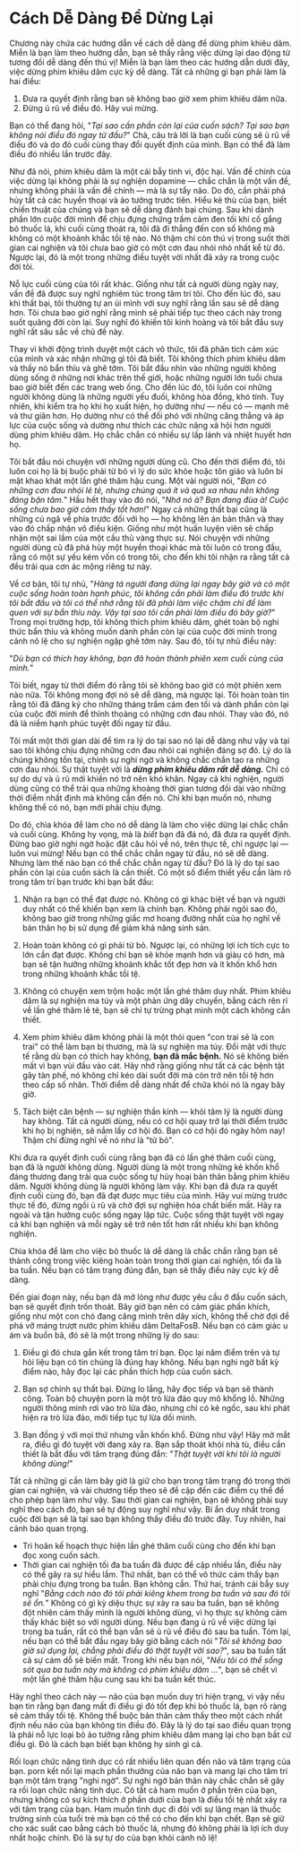 # Cách Dễ Dàng Để Dừng Lại

Chương này chứa các hướng dẫn về cách dễ dàng để dừng phim khiêu dâm. Miễn là bạn làm theo hướng dẫn, bạn sẽ thấy rằng việc dừng lại dao động từ tương đối dễ dàng đến thú vị! Miễn là bạn làm theo các hướng dẫn dưới đây, việc dừng phim khiêu dâm cực kỳ dễ dàng. Tất cả những gì bạn phải làm là hai điều:

1.  Đưa ra quyết định rằng bạn sẽ không bao giờ xem phim khiêu dâm nữa.
2.  Đừng ủ rũ về điều đó. Hãy vui mừng.

Bạn có thể đang hỏi, "*Tại sao cần phần còn lại của cuốn sách? Tại sao bạn không nói điều đó ngay từ đầu?*" Chà, câu trả lời là bạn cuối cùng sẽ ủ rũ về điều đó và do đó cuối cùng thay đổi quyết định của mình. Bạn có thể đã làm điều đó nhiều lần trước đây.

Như đã nói, phim khiêu dâm là một cái bẫy tinh vi, độc hại. Vấn đề chính của việc dừng lại không phải là sự nghiện dopamine — chắc chắn là một vấn đề, nhưng không phải là vấn đề chính — mà là sự tẩy não. Do đó, cần phải phá hủy tất cả các huyền thoại và ảo tưởng trước tiên. Hiểu kẻ thù của bạn, biết chiến thuật của chúng và bạn sẽ dễ dàng đánh bại chúng. Sau khi dành phần lớn cuộc đời mình để chịu đựng chứng trầm cảm đen tối khi cố gắng bỏ thuốc lá, khi cuối cùng thoát ra, tôi đã đi thẳng đến con số không mà không có một khoảnh khắc tồi tệ nào. Nó thậm chí còn thú vị trong suốt thời gian cai nghiện và tôi chưa bao giờ có một cơn đau nhói nhỏ nhất kể từ đó. Ngược lại, đó là một trong những điều tuyệt vời nhất đã xảy ra trong cuộc đời tôi.

Nỗ lực cuối cùng của tôi rất khác. Giống như tất cả người dùng ngày nay, vấn đề đã được suy nghĩ nghiêm túc trong tâm trí tôi. Cho đến lúc đó, sau khi thất bại, tôi thường tự an ủi mình với suy nghĩ rằng lần sau sẽ dễ dàng hơn. Tôi chưa bao giờ nghĩ rằng mình sẽ phải tiếp tục theo cách này trong suốt quãng đời còn lại. Suy nghĩ đó khiến tôi kinh hoàng và tôi bắt đầu suy nghĩ rất sâu sắc về chủ đề này.

Thay vì khởi động trình duyệt một cách vô thức, tôi đã phân tích cảm xúc của mình và xác nhận những gì tôi đã biết. Tôi không thích phim khiêu dâm và thấy nó bẩn thỉu và ghê tởm. Tôi bắt đầu nhìn vào những người không dùng sống ở những nơi khác trên thế giới, hoặc những người lớn tuổi chưa bao giờ biết đến các trang web ống. Cho đến lúc đó, tôi luôn coi những người không dùng là những người yếu đuối, không hòa đồng, khó tính. Tuy nhiên, khi kiểm tra họ khi họ xuất hiện, họ dường như — nếu có — mạnh mẽ và thư giãn hơn. Họ dường như có thể đối phó với những căng thẳng và áp lực của cuộc sống và dường như thích các chức năng xã hội hơn người dùng phim khiêu dâm. Họ chắc chắn có nhiều sự lấp lánh và nhiệt huyết hơn họ.

Tôi bắt đầu nói chuyện với những người dùng cũ. Cho đến thời điểm đó, tôi luôn coi họ là bị buộc phải từ bỏ vì lý do sức khỏe hoặc tôn giáo và luôn bí mật khao khát một lần ghé thăm hậu cung. Một vài người nói, "*Bạn có những cơn đau nhói lẻ tẻ, nhưng chúng quá ít và quá xa nhau nên không đáng bận tâm.*" Hầu hết thay vào đó nói, "*Nhớ nó à? Bạn đang đùa à! Cuộc sống chưa bao giờ cảm thấy tốt hơn!*" Ngay cả những thất bại cũng là những cú ngã về phía trước đối với họ — họ không lên án bản thân và thay vào đó chấp nhận vô điều kiện. Giống như một huấn luyện viên sẽ chấp nhận một sai lầm của một cầu thủ vàng thực sự. Nói chuyện với những người dùng cũ đã phá hủy một huyền thoại khác mà tôi luôn có trong đầu, rằng có một sự yếu kém vốn có trong tôi, cho đến khi tôi nhận ra rằng tất cả đều trải qua cơn ác mộng riêng tư này.

Về cơ bản, tôi tự nhủ, "*Hàng tá người đang dừng lại ngay bây giờ và có một cuộc sống hoàn toàn hạnh phúc, tôi không cần phải làm điều đó trước khi tôi bắt đầu và tôi có thể nhớ rằng tôi đã phải làm việc chăm chỉ để làm quen với sự bẩn thỉu này. Vậy tại sao tôi cần phải làm điều đó bây giờ?*" Trong mọi trường hợp, tôi không thích phim khiêu dâm, ghét toàn bộ nghi thức bẩn thỉu và không muốn dành phần còn lại của cuộc đời mình trong cảnh nô lệ cho sự nghiện ngập ghê tởm này. Sau đó, tôi tự nhủ điều này:

"*Dù bạn có thích hay không, bạn đã hoàn thành phiên xem cuối cùng của mình.*"

Tôi biết, ngay từ thời điểm đó rằng tôi sẽ không bao giờ có một phiên xem nào nữa. Tôi không mong đợi nó sẽ dễ dàng, mà ngược lại. Tôi hoàn toàn tin rằng tôi đã đăng ký cho những tháng trầm cảm đen tối và dành phần còn lại của cuộc đời mình để thỉnh thoảng có những cơn đau nhói. Thay vào đó, nó đã là niềm hạnh phúc tuyệt đối ngay từ đầu.

Tôi mất một thời gian dài để tìm ra lý do tại sao nó lại dễ dàng như vậy và tại sao tôi không chịu đựng những cơn đau nhói cai nghiện đáng sợ đó. Lý do là chúng không tồn tại, chính sự nghi ngờ và không chắc chắn tạo ra những cơn đau nhói. Sự thật tuyệt vời là ***dừng phim khiêu dâm rất dễ dàng.*** Chỉ có sự do dự và ủ rũ mới khiến nó trở nên khó khăn. Ngay cả khi nghiện, người dùng cũng có thể trải qua những khoảng thời gian tương đối dài vào những thời điểm nhất định mà không cần đến nó. Chỉ khi bạn muốn nó, nhưng không thể có nó, bạn mới phải chịu đựng.

Do đó, chìa khóa để làm cho nó dễ dàng là làm cho việc dừng lại chắc chắn và cuối cùng. Không hy vọng, mà là *biết* bạn đã đá nó, đã đưa ra quyết định. Đừng bao giờ nghi ngờ hoặc đặt câu hỏi về nó, trên thực tế, chỉ ngược lại — luôn vui mừng! Nếu bạn có thể chắc chắn ngay từ đầu, nó sẽ dễ dàng. Nhưng làm thế nào bạn có thể chắc chắn ngay từ đầu? Đó là lý do tại sao phần còn lại của cuốn sách là cần thiết. Có một số điểm thiết yếu cần làm rõ trong tâm trí bạn trước khi bạn bắt đầu:

1.  Nhận ra bạn có thể đạt được nó. Không có gì khác biệt về bạn và người duy nhất có thể khiến bạn xem là chính bạn. Không phải ngôi sao đó, không bao giờ trong những giấc mơ hoang đường nhất của họ nghĩ về bản thân họ bị sử dụng để giảm khả năng sinh sản.

2.  Hoàn toàn không có gì phải từ bỏ. Ngược lại, có những lợi ích tích cực to lớn cần đạt được. Không chỉ bạn sẽ khỏe mạnh hơn và giàu có hơn, mà bạn sẽ tận hưởng những khoảnh khắc tốt đẹp hơn và ít khốn khổ hơn trong những khoảnh khắc tồi tệ.

3.  Không có chuyện xem trộm hoặc một lần ghé thăm duy nhất. Phim khiêu dâm là sự nghiện ma túy và một phản ứng dây chuyền, bằng cách rên rỉ về lần ghé thăm lẻ tẻ, bạn sẽ chỉ tự trừng phạt mình một cách không cần thiết.

4.  Xem phim khiêu dâm không phải là một thói quen "con trai sẽ là con trai" có thể làm bạn bị thương, mà là sự nghiện ma túy. Đối mặt với thực tế rằng dù bạn có thích hay không, **bạn đã mắc bệnh.** Nó sẽ không biến mất vì bạn vùi đầu vào cát. Hãy nhớ rằng giống như tất cả các bệnh tật gây tàn phế, nó không chỉ kéo dài suốt đời mà còn trở nên tồi tệ hơn theo cấp số nhân. Thời điểm dễ dàng nhất để chữa khỏi nó là ngay bây giờ.

5.  Tách biệt căn bệnh — sự nghiện thần kinh — khỏi tâm lý là người dùng hay không. Tất cả người dùng, nếu có cơ hội quay trở lại thời điểm trước khi họ bị nghiện, sẽ nắm lấy cơ hội đó. Bạn có cơ hội đó ngày hôm nay! Thậm chí đừng nghĩ về nó như là "từ bỏ".

Khi đưa ra quyết định cuối cùng rằng bạn đã có lần ghé thăm cuối cùng, bạn đã là người không dùng. Người dùng là một trong những kẻ khốn khổ đáng thương đang trải qua cuộc sống tự hủy hoại bản thân bằng phim khiêu dâm. Người không dùng là người không làm vậy. Khi bạn đã đưa ra quyết định cuối cùng đó, bạn đã đạt được mục tiêu của mình. Hãy vui mừng trước thực tế đó, đừng ngồi ủ rũ và chờ đợi sự nghiện hóa chất biến mất. Hãy ra ngoài và tận hưởng cuộc sống ngay lập tức. Cuộc sống thật tuyệt vời ngay cả khi bạn nghiện và mỗi ngày sẽ trở nên tốt hơn rất nhiều khi bạn không nghiện.

Chìa khóa để làm cho việc bỏ thuốc lá dễ dàng là chắc chắn rằng bạn sẽ thành công trong việc kiêng hoàn toàn trong thời gian cai nghiện, tối đa là ba tuần. Nếu bạn có tâm trạng đúng đắn, bạn sẽ thấy điều này cực kỳ dễ dàng.

Đến giai đoạn này, nếu bạn đã mở lòng như được yêu cầu ở đầu cuốn sách, bạn sẽ quyết định trốn thoát. Bây giờ bạn nên có cảm giác phấn khích, giống như một con chó đang căng mình trên dây xích, không thể chờ đợi để phá vỡ máng trượt nước phim khiêu dâm DeltaFosB. Nếu bạn có cảm giác u ám và buồn bã, đó sẽ là một trong những lý do sau:

1.  Điều gì đó chưa gắn kết trong tâm trí bạn. Đọc lại năm điểm trên và tự hỏi liệu bạn có tin chúng là đúng hay không. Nếu bạn nghi ngờ bất kỳ điểm nào, hãy đọc lại các phần thích hợp của cuốn sách.

2.  Bạn sợ chính sự thất bại. Đừng lo lắng, hãy đọc tiếp và bạn sẽ thành công. Toàn bộ chuyện porn là một trò lừa đảo quy mô khổng lồ. Những người thông minh rơi vào trò lừa đảo, nhưng chỉ có kẻ ngốc, sau khi phát hiện ra trò lừa đảo, mới tiếp tục tự lừa dối mình.

3.  Bạn đồng ý với mọi thứ nhưng vẫn khốn khổ. Đừng như vậy! Hãy mở mắt ra, điều gì đó tuyệt vời đang xảy ra. Bạn sắp thoát khỏi nhà tù, điều cần thiết là bắt đầu với tâm trạng đúng đắn: "*Thật tuyệt vời khi tôi là người không dùng!*"

Tất cả những gì cần làm bây giờ là giữ cho bạn trong tâm trạng đó trong thời gian cai nghiện, và vài chương tiếp theo sẽ đề cập đến các điểm cụ thể để cho phép bạn làm như vậy. Sau thời gian cai nghiện, bạn sẽ không phải suy nghĩ theo cách đó, bạn sẽ tự động suy nghĩ như vậy. Bí ẩn duy nhất trong cuộc đời bạn sẽ là tại sao bạn không thấy điều đó trước đây. Tuy nhiên, hai cảnh báo quan trọng.

* Trì hoãn kế hoạch thực hiện lần ghé thăm cuối cùng cho đến khi bạn đọc xong cuốn sách.
* Thời gian cai nghiện tối đa ba tuần đã được đề cập nhiều lần, điều này có thể gây ra sự hiểu lầm. Thứ nhất, bạn có thể vô thức cảm thấy bạn phải chịu đựng trong ba tuần. Bạn không cần. Thứ hai, tránh cái bẫy suy nghĩ "*Bằng cách nào đó tôi phải kiêng khem trong ba tuần và sau đó tôi sẽ ổn.*" Không có gì kỳ diệu thực sự xảy ra sau ba tuần, bạn sẽ không đột nhiên cảm thấy mình là người không dùng, vì họ thực sự không cảm thấy khác biệt so với người dùng. Nếu bạn đang ủ rũ về việc dừng lại trong ba tuần, rất có thể bạn vẫn sẽ ủ rũ về điều đó sau ba tuần. Tóm lại, nếu bạn có thể bắt đầu ngay bây giờ bằng cách nói "*Tôi sẽ không bao giờ sử dụng lại, chẳng phải điều đó thật tuyệt vời sao?*", sau ba tuần tất cả sự cám dỗ sẽ biến mất. Trong khi nếu bạn nói, "*Nếu tôi có thể sống sót qua ba tuần này mà không có phim khiêu dâm ...*", bạn sẽ chết vì một lần ghé thăm hậu cung sau khi ba tuần kết thúc.

Hãy nghĩ theo cách này — não của bạn muốn duy trì hiện trạng, vì vậy nếu bạn tin rằng bạn đang mất đi điều gì đó tốt đẹp khi bỏ thuốc lá, bạn rõ ràng sẽ cảm thấy tồi tệ. Không thể buộc bản thân cảm thấy theo một cách nhất định nếu não của bạn không tin điều đó. Đây là lý do tại sao điều quan trọng là phải nỗ lực loại bỏ ảo tưởng rằng phim khiêu dâm mang lại cho bạn bất cứ điều gì. Đó là cách bạn biết bạn không hy sinh gì cả.

Rối loạn chức năng tình dục có rất nhiều liên quan đến não và tâm trạng của bạn. porn kết nối lại mạch phần thưởng của não bạn và mang lại cho tâm trí bạn một tâm trạng "nghi ngờ". Sự nghi ngờ bản thân này chắc chắn sẽ gây ra rối loạn chức năng tình dục. Có tất cả ham muốn ở phần trên của bạn, nhưng không có sự kích thích ở phần dưới của bạn là điều tồi tệ nhất xảy ra với tâm trạng của bạn. Ham muốn tình dục đi đôi với sự lãng mạn là thuốc trường sinh của tuổi trẻ mà bạn có thể có cho đến khi bạn chết. Bạn sẽ giữ cho xác suất cao bằng cách bỏ thuốc lá, nhưng đó không phải là lợi ích duy nhất hoặc chính. Đó là sự tự do của bạn khỏi cảnh nô lệ!

